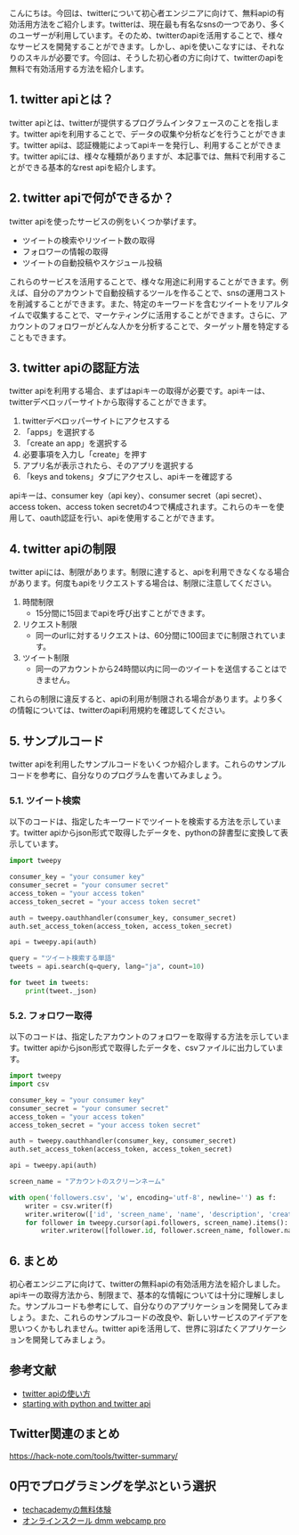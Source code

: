 <!--
title: 【twitter】無料で有効活用するapi
tags: twitter,api,無料
id: 
private: false
-->

こんにちは。今回は、twitterについて初心者エンジニアに向けて、無料apiの有効活用方法をご紹介します。twitterは、現在最も有名なsnsの一つであり、多くのユーザーが利用しています。そのため、twitterのapiを活用することで、様々なサービスを開発することができます。しかし、apiを使いこなすには、それなりのスキルが必要です。今回は、そうした初心者の方に向けて、twitterのapiを無料で有効活用する方法を紹介します。

## 1. twitter apiとは？

twitter apiとは、twitterが提供するプログラムインタフェースのことを指します。twitter apiを利用することで、データの収集や分析などを行うことができます。twitter apiは、認証機能によってapiキーを発行し、利用することができます。twitter apiには、様々な種類がありますが、本記事では、無料で利用することができる基本的なrest apiを紹介します。

## 2. twitter apiで何ができるか？

twitter apiを使ったサービスの例をいくつか挙げます。

- ツイートの検索やリツイート数の取得
- フォロワーの情報の取得
- ツイートの自動投稿やスケジュール投稿

これらのサービスを活用することで、様々な用途に利用することができます。例えば、自分のアカウントで自動投稿するツールを作ることで、snsの運用コストを削減することができます。また、特定のキーワードを含むツイートをリアルタイムで収集することで、マーケティングに活用することができます。さらに、アカウントのフォロワーがどんな人かを分析することで、ターゲット層を特定することもできます。

## 3. twitter apiの認証方法

twitter apiを利用する場合、まずはapiキーの取得が必要です。apiキーは、twitterデベロッパーサイトから取得することができます。

1. twitterデベロッパーサイトにアクセスする
2. 「apps」を選択する
3. 「create an app」を選択する
4. 必要事項を入力し「create」を押す
5. アプリ名が表示されたら、そのアプリを選択する
6. 「keys and tokens」タブにアクセスし、apiキーを確認する

apiキーは、consumer key（api key）、consumer secret（api secret）、access token、access token secretの4つで構成されます。これらのキーを使用して、oauth認証を行い、apiを使用することができます。

## 4. twitter apiの制限

twitter apiには、制限があります。制限に達すると、apiを利用できなくなる場合があります。何度もapiをリクエストする場合は、制限に注意してください。

1. 時間制限
   - 15分間に15回までapiを呼び出すことができます。
2. リクエスト制限
   - 同一のurlに対するリクエストは、60分間に100回までに制限されています。
3. ツイート制限
   - 同一のアカウントから24時間以内に同一のツイートを送信することはできません。

これらの制限に違反すると、apiの利用が制限される場合があります。より多くの情報については、twitterのapi利用規約を確認してください。

## 5. サンプルコード

twitter apiを利用したサンプルコードをいくつか紹介します。これらのサンプルコードを参考に、自分なりのプログラムを書いてみましょう。

### 5.1. ツイート検索

以下のコードは、指定したキーワードでツイートを検索する方法を示しています。twitter apiからjson形式で取得したデータを、pythonの辞書型に変換して表示しています。

```python
import tweepy

consumer_key = "your consumer key"
consumer_secret = "your consumer secret"
access_token = "your access token"
access_token_secret = "your access token secret"

auth = tweepy.oauthhandler(consumer_key, consumer_secret)
auth.set_access_token(access_token, access_token_secret)

api = tweepy.api(auth)

query = "ツイート検索する単語"
tweets = api.search(q=query, lang="ja", count=10)

for tweet in tweets:
    print(tweet._json)
```

### 5.2. フォロワー取得

以下のコードは、指定したアカウントのフォロワーを取得する方法を示しています。twitter apiからjson形式で取得したデータを、csvファイルに出力しています。

```python
import tweepy
import csv

consumer_key = "your consumer key"
consumer_secret = "your consumer secret"
access_token = "your access token"
access_token_secret = "your access token secret"

auth = tweepy.oauthhandler(consumer_key, consumer_secret)
auth.set_access_token(access_token, access_token_secret)

api = tweepy.api(auth)

screen_name = "アカウントのスクリーンネーム"

with open('followers.csv', 'w', encoding='utf-8', newline='') as f:
    writer = csv.writer(f)
    writer.writerow(['id', 'screen_name', 'name', 'description', 'created_at'])
    for follower in tweepy.cursor(api.followers, screen_name).items():
        writer.writerow([follower.id, follower.screen_name, follower.name, follower.description, follower.created_at])
```

## 6. まとめ

初心者エンジニアに向けて、twitterの無料apiの有効活用方法を紹介しました。apiキーの取得方法から、制限まで、基本的な情報については十分に理解しました。サンプルコードも参考にして、自分なりのアプリケーションを開発してみましょう。また、これらのサンプルコードの改良や、新しいサービスのアイデアを思いつくかもしれません。twitter apiを活用して、世界に羽ばたくアプリケーションを開発してみましょう。

## 参考文献

- [twitter apiの使い方](https://qiita.com/rubytomato@github/items/7c5d8ba291d463c705e5)
- [starting with python and twitter api](https://www.digitalocean.com/community/tutorials/how-to-authenticate-a-python-application-with-twitter-using-tweepy-on-ubuntu-14-04)


## Twitter関連のまとめ
https://hack-note.com/tools/twitter-summary/


## 0円でプログラミングを学ぶという選択
- [techacademyの無料体験](//af.moshimo.com/af/c/click?a_id=2612475&amp;p_id=1555&amp;pc_id=2816&amp;pl_id=22706&amp;url=https%3a%2f%2ftechacademy.jp%2fhtmlcss-trial%3futm_source%3dmoshimo%26utm_medium%3daffiliate%26utm_campaign%3dtextad)
- [オンラインスクール dmm webcamp pro](//af.moshimo.com/af/c/click?a_id=2612482&amp;p_id=1363&amp;pc_id=2297&amp;pl_id=39999&amp;guid=on)

